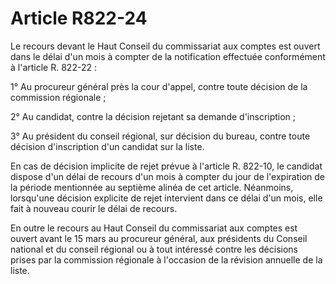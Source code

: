 # Article R822-24

Le recours devant le Haut Conseil du commissariat aux comptes est ouvert dans le délai d'un mois à compter de la notification effectuée conformément à l'article R. 822-22 :

1° Au procureur général près la cour d'appel, contre toute décision de la commission régionale ;

2° Au candidat, contre la décision rejetant sa demande d'inscription ;

3° Au président du conseil régional, sur décision du bureau, contre toute décision d'inscription d'un candidat sur la liste.

En cas de décision implicite de rejet prévue à l'article R. 822-10, le candidat dispose d'un délai de recours d'un mois à compter du jour de l'expiration de la période mentionnée au septième alinéa de cet article. Néanmoins, lorsqu'une décision explicite de rejet intervient dans ce délai d'un mois, elle fait à nouveau courir le délai de recours.

En outre le recours au Haut Conseil du commissariat aux comptes est ouvert avant le 15 mars au procureur général, aux présidents du Conseil national et du conseil régional ou à tout intéressé contre les décisions prises par la commission régionale à l'occasion de la révision annuelle de la liste.
